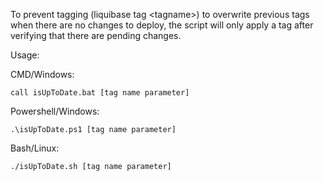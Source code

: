 To prevent tagging (liquibase tag &lt;tagname&gt;) to overwrite previous tags when there are no changes to deploy, the script will only apply a tag after verifying that there are pending changes.

Usage:

CMD/Windows: 
```console
call isUpToDate.bat [tag name parameter]
```
Powershell/Windows:
```console
.\isUpToDate.ps1 [tag name parameter]
```
Bash/Linux:
```console
./isUpToDate.sh [tag name parameter]
```

